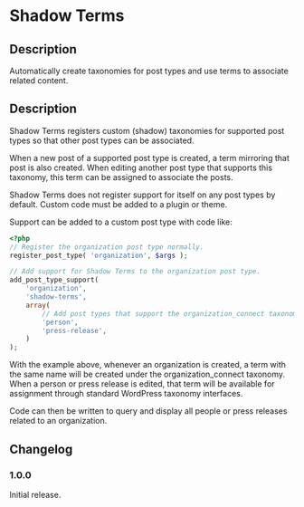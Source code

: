 # Shadow Terms

## Description

Automatically create taxonomies for post types and use terms to associate related content.

## Description

Shadow Terms registers custom (shadow) taxonomies for supported post types so that other post types can be associated.

When a new post of a supported post type is created, a term mirroring that post is also created. When editing another post type that supports this taxonomy, this term can be assigned to associate the posts.

Shadow Terms does not register support for itself on any post types by default. Custom code must be added to a plugin or theme.

Support can be added to a custom post type with code like:

```php
<?php
// Register the organization post type normally.
register_post_type( 'organization', $args );

// Add support for Shadow Terms to the organization post type.
add_post_type_support(
	'organization',
	'shadow-terms',
	array(
		// Add post types that support the organization_connect taxonomy.
		'person',
		'press-release',
	)
);
```

With the example above, whenever an organization is created, a term with the same name will be created under the organization_connect taxonomy. When a person or press release is edited, that term will be available for assignment through standard WordPress taxonomy interfaces.

Code can then be written to query and display all people or press releases related to an organization.

## Changelog

### 1.0.0

Initial release.
